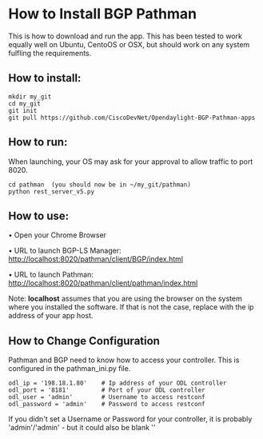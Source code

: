 # How to Install BGP Pathman

This is how to download and run the app. This has been tested to work equally well on Ubuntu, CentoOS or OSX, but should work on any system fulfling the requirements.



## How to install:
 
 ```
 mkdir my_git
 cd my_git
 git init
 git pull https://github.com/CiscoDevNet/Opendaylight-BGP-Pathman-apps
 ```
 
## How to run:
 When launching, your OS may ask for your approval to allow traffic to port 8020.
 
 ```
 cd pathman  (you should now be in ~/my_git/pathman)
 python rest_server_v5.py
 ```

## How to use:

• Open your Chrome Browser

• URL to launch BGP-LS Manager: <http://localhost:8020/pathman/client/BGP/index.html>

• URL to launch Pathman: <http://localhost:8020/pathman/client/pathman/index.html>

Note: **localhost** assumes that you are using the browser on the system where you installed the software. If that is not the case, replace with the ip address of your app host.

## How to Change Configuration
Pathman and BGP need to know how to access your controller. This is configured in the pathman_ini.py file.

```
odl_ip = '198.18.1.80'    # Ip address of your ODL controller
odl_port = '8181'         # Port of your ODL controller
odl_user = 'admin'        # Username to access restconf
odl_password = 'admin'    # Password to access restconf
```

If you didn't set a Username or Password for your controller, it is probably 'admin'/'admin' - but it could also be blank ''

